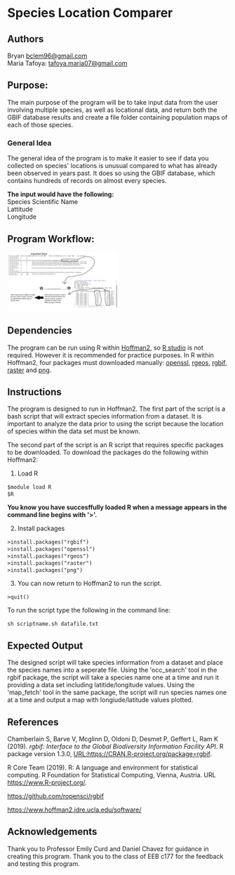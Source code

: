# **Species Location Comparer**

## **Authors** 
Bryan bclem96@gmail.com  <br>
Maria Tafoya: tafoya.maria07@gmail.com  <br>

## **Purpose:** 
The main purpose of the program will be to take input data from the user involving multiple species, as well as locational data, and return both the GBIF database results and create a file folder containing population maps of each of those species. <br>

### **General Idea**
The general idea of the program is to make it easier to see if data you collected on species' locations is unusual compared to what has already been observed in years past. It does so using the GBIF database, which contains hundreds of records on almost every species. <br>

**The input would have the following:** <br>
	Species Scientific Name <br>
  Lattitude <br>
	Longitude <br>

## **Program Workflow:**
<img src="https://github.com/Bryanc30/FishBase-Project-MB/blob/master/programminstuff.png" width="50%" height="50%">

## **Dependencies**
The program can be run using R within [Hoffman2](https://www.hoffman2.idre.ucla.edu/software/), so [R studio](https://www.rstudio.com/products/rstudio/download/) is not required. However it is recommended for practice purposes. In R within Hoffman2, four packages must downloaded manually: [openssl](https://cran.r-project.org/web/packages/openssl/index.html), [rgeos](https://cran.r-project.org/web/packages/rgeos/index.html), [rgbif](https://cran.r-project.org/web/packages/rgbif/rgbif.pdf), [raster](https://cran.r-project.org/web/packages/raster/index.html) and [png](https://cran.r-project.org/web/packages/png/index.html).  

## **Instructions**
The program is designed to run in Hoffman2. The first part of the script is a bash script that will extract species information from a dataset. It is important to analyze the data prior to using the script because the location of species within the data set must be known. <br>

The second part of the script is an R script that requires specific packages to be downloaded. To download the packages do the following within Hoffman2: <br>
1. Load R <br>
```
$module load R 
$R
```
**You know you have succesffully loaded R when a message appears in the command line begins with '>'.** <br>

2. Install packages
```
>install.packages("rgbif")
>install.packages("openssl") 
>install.packages("rgeos") 
>install.packages("raster")
>install.packages("png")
```

3. You can now return to Hoffman2 to run the script.
```
>quit()
```

To run the script type the following in the command line: <br>
```
sh scriptname.sh datafile.txt
```

## **Expected Output**
The designed script will take species information from a dataset and place the species names into a seperate file. Using the 'occ_search' tool in the rgbif package, the script will take a species name one at a time and run it providing a data set including latitide/longitude values. Using the 'map_fetch' tool in the same package, the script will run species names one at a time and output a map with longiude/latitude values plotted. <br>

## **References**
Chamberlain S, Barve V, Mcglinn D, Oldoni D, Desmet P, Geffert L, Ram K (2019). _rgbif: Interface to the Global Biodiversity
	Information Facility API_. R package version 1.3.0, <URL:https://CRAN.R-project.org/package=rgbif>. <br>

R Core Team (2019). R: A language and environment for
  statistical computing. R Foundation for Statistical
  Computing, Vienna, Austria. URL https://www.R-project.org/. <br>

https://github.com/ropensci/rgbif

https://www.hoffman2.idre.ucla.edu/software/

## **Acknowledgements**
Thank you to Professor Emily Curd and Daniel Chavez for guidance in creating this program. Thank you to the class of EEB c177 for the feedback and testing this program.


